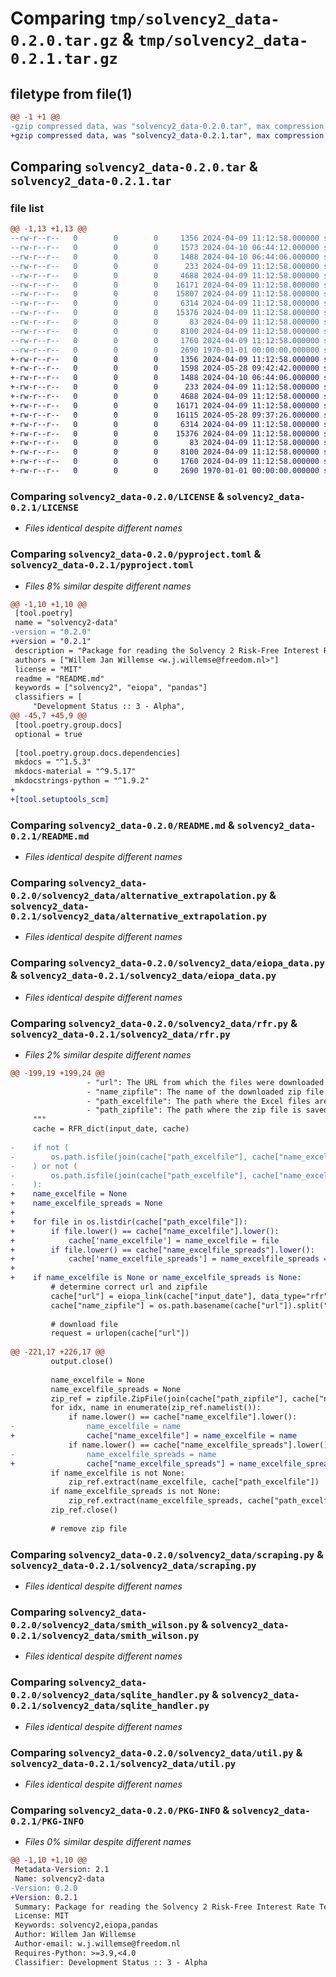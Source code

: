 # Comparing `tmp/solvency2_data-0.2.0.tar.gz` & `tmp/solvency2_data-0.2.1.tar.gz`

## filetype from file(1)

```diff
@@ -1 +1 @@
-gzip compressed data, was "solvency2_data-0.2.0.tar", max compression
+gzip compressed data, was "solvency2_data-0.2.1.tar", max compression
```

## Comparing `solvency2_data-0.2.0.tar` & `solvency2_data-0.2.1.tar`

### file list

```diff
@@ -1,13 +1,13 @@
--rw-r--r--   0        0        0     1356 2024-04-09 11:12:58.000000 solvency2_data-0.2.0/LICENSE
--rw-r--r--   0        0        0     1573 2024-04-10 06:44:12.000000 solvency2_data-0.2.0/pyproject.toml
--rw-r--r--   0        0        0     1488 2024-04-10 06:44:06.000000 solvency2_data-0.2.0/README.md
--rw-r--r--   0        0        0      233 2024-04-09 11:12:58.000000 solvency2_data-0.2.0/solvency2_data/__init__.py
--rw-r--r--   0        0        0     4688 2024-04-09 11:12:58.000000 solvency2_data-0.2.0/solvency2_data/alternative_extrapolation.py
--rw-r--r--   0        0        0    16171 2024-04-09 11:12:58.000000 solvency2_data-0.2.0/solvency2_data/eiopa_data.py
--rw-r--r--   0        0        0    15807 2024-04-09 11:12:58.000000 solvency2_data-0.2.0/solvency2_data/rfr.py
--rw-r--r--   0        0        0     6314 2024-04-09 11:12:58.000000 solvency2_data-0.2.0/solvency2_data/scraping.py
--rw-r--r--   0        0        0    15376 2024-04-09 11:12:58.000000 solvency2_data-0.2.0/solvency2_data/smith_wilson.py
--rw-r--r--   0        0        0       83 2024-04-09 11:12:58.000000 solvency2_data-0.2.0/solvency2_data/solvency2_data.cfg
--rw-r--r--   0        0        0     8100 2024-04-09 11:12:58.000000 solvency2_data-0.2.0/solvency2_data/sqlite_handler.py
--rw-r--r--   0        0        0     1760 2024-04-09 11:12:58.000000 solvency2_data-0.2.0/solvency2_data/util.py
--rw-r--r--   0        0        0     2690 1970-01-01 00:00:00.000000 solvency2_data-0.2.0/PKG-INFO
+-rw-r--r--   0        0        0     1356 2024-04-09 11:12:58.000000 solvency2_data-0.2.1/LICENSE
+-rw-r--r--   0        0        0     1598 2024-05-28 09:42:42.000000 solvency2_data-0.2.1/pyproject.toml
+-rw-r--r--   0        0        0     1488 2024-04-10 06:44:06.000000 solvency2_data-0.2.1/README.md
+-rw-r--r--   0        0        0      233 2024-04-09 11:12:58.000000 solvency2_data-0.2.1/solvency2_data/__init__.py
+-rw-r--r--   0        0        0     4688 2024-04-09 11:12:58.000000 solvency2_data-0.2.1/solvency2_data/alternative_extrapolation.py
+-rw-r--r--   0        0        0    16171 2024-04-09 11:12:58.000000 solvency2_data-0.2.1/solvency2_data/eiopa_data.py
+-rw-r--r--   0        0        0    16115 2024-05-28 09:37:26.000000 solvency2_data-0.2.1/solvency2_data/rfr.py
+-rw-r--r--   0        0        0     6314 2024-04-09 11:12:58.000000 solvency2_data-0.2.1/solvency2_data/scraping.py
+-rw-r--r--   0        0        0    15376 2024-04-09 11:12:58.000000 solvency2_data-0.2.1/solvency2_data/smith_wilson.py
+-rw-r--r--   0        0        0       83 2024-04-09 11:12:58.000000 solvency2_data-0.2.1/solvency2_data/solvency2_data.cfg
+-rw-r--r--   0        0        0     8100 2024-04-09 11:12:58.000000 solvency2_data-0.2.1/solvency2_data/sqlite_handler.py
+-rw-r--r--   0        0        0     1760 2024-04-09 11:12:58.000000 solvency2_data-0.2.1/solvency2_data/util.py
+-rw-r--r--   0        0        0     2690 1970-01-01 00:00:00.000000 solvency2_data-0.2.1/PKG-INFO
```

### Comparing `solvency2_data-0.2.0/LICENSE` & `solvency2_data-0.2.1/LICENSE`

 * *Files identical despite different names*

### Comparing `solvency2_data-0.2.0/pyproject.toml` & `solvency2_data-0.2.1/pyproject.toml`

 * *Files 8% similar despite different names*

```diff
@@ -1,10 +1,10 @@
 [tool.poetry]
 name = "solvency2-data"
-version = "0.2.0"
+version = "0.2.1"
 description = "Package for reading the Solvency 2 Risk-Free Interest Rate Term Structures from the zip-files on the EIOPA website and deriving the term structures for alternative extrapolations"
 authors = ["Willem Jan Willemse <w.j.willemse@freedom.nl>"]
 license = "MIT"
 readme = "README.md"
 keywords = ["solvency2", "eiopa", "pandas"]
 classifiers = [
     "Development Status :: 3 - Alpha",
@@ -45,7 +45,9 @@
 [tool.poetry.group.docs]
 optional = true
 
 [tool.poetry.group.docs.dependencies]
 mkdocs = "^1.5.3"
 mkdocs-material = "^9.5.17"
 mkdocstrings-python = "^1.9.2"
+
+[tool.setuptools_scm]
```

### Comparing `solvency2_data-0.2.0/README.md` & `solvency2_data-0.2.1/README.md`

 * *Files identical despite different names*

### Comparing `solvency2_data-0.2.0/solvency2_data/alternative_extrapolation.py` & `solvency2_data-0.2.1/solvency2_data/alternative_extrapolation.py`

 * *Files identical despite different names*

### Comparing `solvency2_data-0.2.0/solvency2_data/eiopa_data.py` & `solvency2_data-0.2.1/solvency2_data/eiopa_data.py`

 * *Files identical despite different names*

### Comparing `solvency2_data-0.2.0/solvency2_data/rfr.py` & `solvency2_data-0.2.1/solvency2_data/rfr.py`

 * *Files 2% similar despite different names*

```diff
@@ -199,19 +199,24 @@
                 - "url": The URL from which the files were downloaded.
                 - "name_zipfile": The name of the downloaded zip file.
                 - "path_excelfile": The path where the Excel files are saved.
                 - "path_zipfile": The path where the zip file is saved.
     """
     cache = RFR_dict(input_date, cache)
 
-    if not (
-        os.path.isfile(join(cache["path_excelfile"], cache["name_excelfile"]))
-    ) or not (
-        os.path.isfile(join(cache["path_excelfile"], cache["name_excelfile_spreads"]))
-    ):
+    name_excelfile = None
+    name_excelfile_spreads = None
+
+    for file in os.listdir(cache["path_excelfile"]):
+        if file.lower() == cache["name_excelfile"].lower():
+            cache['name_excelfile'] = name_excelfile = file
+        if file.lower() == cache["name_excelfile_spreads"].lower():
+            cache['name_excelfile_spreads'] = name_excelfile_spreads = file
+
+    if name_excelfile is None or name_excelfile_spreads is None:
         # determine correct url and zipfile
         cache["url"] = eiopa_link(cache["input_date"], data_type="rfr")
         cache["name_zipfile"] = os.path.basename(cache["url"]).split("filename=")[-1]
 
         # download file
         request = urlopen(cache["url"])
 
@@ -221,17 +226,17 @@
         output.close()
 
         name_excelfile = None
         name_excelfile_spreads = None
         zip_ref = zipfile.ZipFile(join(cache["path_zipfile"], cache["name_zipfile"]))
         for idx, name in enumerate(zip_ref.namelist()):
             if name.lower() == cache["name_excelfile"].lower():
-                name_excelfile = name
+                cache["name_excelfile"] = name_excelfile = name
             if name.lower() == cache["name_excelfile_spreads"].lower():
-                name_excelfile_spreads = name
+                cache["name_excelfile_spreads"] = name_excelfile_spreads = name
         if name_excelfile is not None:
             zip_ref.extract(name_excelfile, cache["path_excelfile"])
         if name_excelfile_spreads is not None:
             zip_ref.extract(name_excelfile_spreads, cache["path_excelfile"])
         zip_ref.close()
 
         # remove zip file
```

### Comparing `solvency2_data-0.2.0/solvency2_data/scraping.py` & `solvency2_data-0.2.1/solvency2_data/scraping.py`

 * *Files identical despite different names*

### Comparing `solvency2_data-0.2.0/solvency2_data/smith_wilson.py` & `solvency2_data-0.2.1/solvency2_data/smith_wilson.py`

 * *Files identical despite different names*

### Comparing `solvency2_data-0.2.0/solvency2_data/sqlite_handler.py` & `solvency2_data-0.2.1/solvency2_data/sqlite_handler.py`

 * *Files identical despite different names*

### Comparing `solvency2_data-0.2.0/solvency2_data/util.py` & `solvency2_data-0.2.1/solvency2_data/util.py`

 * *Files identical despite different names*

### Comparing `solvency2_data-0.2.0/PKG-INFO` & `solvency2_data-0.2.1/PKG-INFO`

 * *Files 0% similar despite different names*

```diff
@@ -1,10 +1,10 @@
 Metadata-Version: 2.1
 Name: solvency2-data
-Version: 0.2.0
+Version: 0.2.1
 Summary: Package for reading the Solvency 2 Risk-Free Interest Rate Term Structures from the zip-files on the EIOPA website and deriving the term structures for alternative extrapolations
 License: MIT
 Keywords: solvency2,eiopa,pandas
 Author: Willem Jan Willemse
 Author-email: w.j.willemse@freedom.nl
 Requires-Python: >=3.9,<4.0
 Classifier: Development Status :: 3 - Alpha
```

